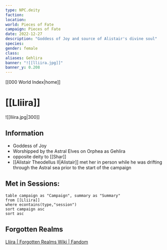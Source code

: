 ```yaml
---
type: NPC.deity
faction: 
location: 
world: Pieces of Fate
campaign: Pieces of Fate
date: 2022-12-27
description: "Goddess of Joy and source of Alistair's divine soul"
species: 
gender: female
class: 
aliases: Gehlira
banner: "![[lliira.jpg]]"
banner_y: 0.208
---
```

[[000 World Index|home]]
# [[Lliira]]

![[lliira.jpg|300]]


## Information
- Goddess of Joy
- Worshipped by the Astral Elves on Orphea as Gehlira
- opposite deity to [[Shar]]
- [[Alistair Theodellus II|Alistair]] met her in person while he was drifting through the Astral sea prior to the start of the campaign

## Met in Sessions:
```dataview
table campaign as "Campaign", summary as "Summary"
from [[Lliira]]
where econtains(type,"session")
sort campaign asc
sort asc
```


## Forgotten Realms
[Lliira | Forgotten Realms Wiki | Fandom](https://forgottenrealms.fandom.com/wiki/Lliira)
